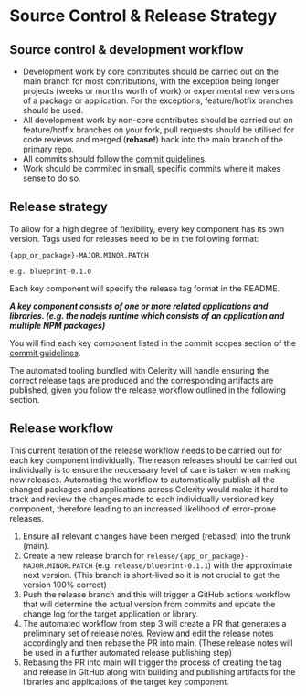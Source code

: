 # Source Control & Release Strategy

## Source control & development workflow

- Development work by core contributes should be carried out on the main branch for most contributions, with the exception being longer projects (weeks or months worth of work) or experimental new versions of a package or application. For the exceptions, feature/hotfix branches should be used.
- All development work by non-core contributes should be carried out on feature/hotfix branches on your fork, pull requests should be utilised for code reviews and merged (**rebase!**) back into the main branch of the primary repo.
- All commits should follow the [commit guidelines](./COMMIT_GUIDELINES.md).
- Work should be commited in small, specific commits where it makes sense to do so.

## Release strategy

To allow for a high degree of flexibility, every key component has its own version. Tags used for releases need to be in the following format:

```
{app_or_package}-MAJOR.MINOR.PATCH

e.g. blueprint-0.1.0
```

Each key component will specify the release tag format in the README.

**_A key component consists of one or more related applications and libraries. (e.g. the nodejs runtime which consists of an application and multiple NPM packages)_**

You will find each key component listed in the commit scopes section of the [commit guidelines](./COMMIT_GUIDELINES.md#commit-scopes).

The automated tooling bundled with Celerity will handle ensuring the correct release tags are produced and the corresponding artifacts are published, given you follow the release workflow outlined in the following section.

## Release workflow

This current iteration of the release workflow needs to be carried out for each key component individually.
The reason releases should be carried out individually is to ensure the neccessary level of care is taken when making new releases. Automating the workflow to automatically publish all the changed packages and applications across Celerity would make it hard to track and review the changes made to each individually versioned key component, therefore leading to an increased likelihood of error-prone releases.

1. Ensure all relevant changes have been merged (rebased) into the trunk (main).
2. Create a new release branch for `release/{app_or_package}-MAJOR.MINOR.PATCH` (e.g. `release/blueprint-0.1.1`) with the approximate next version. (This branch is short-lived so it is not crucial to get the version 100% correct)
3. Push the release branch and this will trigger a GitHub actions workflow that will determine the actual version from commits and update the change log for the target application or library.
4. The automated workflow from step 3 will create a PR that generates a preliminary set of release notes. Review and edit the release notes accordingly and then rebase the PR into main. (These release notes will be used in a further automated release publishing step)
5. Rebasing the PR into main will trigger the process of creating the tag and release in GitHub along with building and publishing artifacts for the libraries and applications of the target key component.
